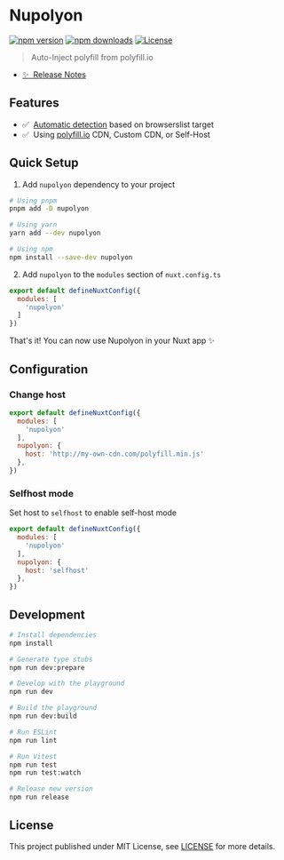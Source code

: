 <!--
Get your module up and running quickly.

Find and replace all on all files (CMD+SHIFT+F):
- Name: Nupolyon
- Package name: nupolyon
- Description: Auto-Inject polyfill from polyfill.io
-->

# Nupolyon

[![npm version][npm-version-src]][npm-version-href]
[![npm downloads][npm-downloads-src]][npm-downloads-href]
[![License][license-src]][license-href]

> Auto-Inject polyfill from polyfill.io

- [✨ &nbsp;Release Notes](/CHANGELOG.md)
<!-- - [📖 &nbsp;Documentation](https://example.com) -->

## Features

<!-- Highlight some of the features your module provide here -->
- ✅ &nbsp;[Automatic detection][polyfillist] based on browserslist target
- ✅ &nbsp;Using [polyfill.io](https://polyfill.io) CDN, Custom CDN, or Self-Host

## Quick Setup

1. Add `nupolyon` dependency to your project

```bash
# Using pnpm
pnpm add -D nupolyon

# Using yarn
yarn add --dev nupolyon

# Using npm
npm install --save-dev nupolyon
```

2. Add `nupolyon` to the `modules` section of `nuxt.config.ts`

```js
export default defineNuxtConfig({
  modules: [
    'nupolyon'
  ]
})
```

That's it! You can now use Nupolyon in your Nuxt app ✨

## Configuration

### Change host

```js
export default defineNuxtConfig({
  modules: [
    'nupolyon'
  ],
  nupolyon: {
    host: 'http://my-own-cdn.com/polyfill.min.js'
  },
})
```

### Selfhost mode

Set host to `selfhost` to enable self-host mode

```js
export default defineNuxtConfig({
  modules: [
    'nupolyon'
  ],
  nupolyon: {
    host: 'selfhost'
  },
})
```

## Development

```bash
# Install dependencies
npm install

# Generate type stubs
npm run dev:prepare

# Develop with the playground
npm run dev

# Build the playground
npm run dev:build

# Run ESLint
npm run lint

# Run Vitest
npm run test
npm run test:watch

# Release new version
npm run release
```

## License

This project published under MIT License, see [LICENSE](/LICENSE) for more details.


<!-- Badges -->
[npm-version-src]: https://img.shields.io/npm/v/nupolyon/latest.svg?style=flat&colorA=18181B&colorB=28CF8D
[npm-version-href]: https://npmjs.com/package/nupolyon

[npm-downloads-src]: https://img.shields.io/npm/dm/nupolyon.svg?style=flat&colorA=18181B&colorB=28CF8D
[npm-downloads-href]: https://npmjs.com/package/nupolyon

[license-src]: https://img.shields.io/npm/l/nupolyon.svg?style=flat&colorA=18181B&colorB=28CF8D
[license-href]: https://npmjs.com/package/nupolyon

[polyfillist]: https://github.com/adenvt/polyfillist
